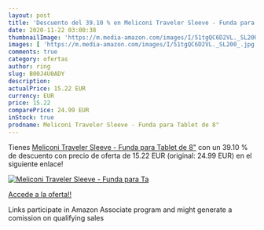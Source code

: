 ```yaml
---
layout: post
title: 'Descuento del 39.10 % en Meliconi Traveler Sleeve - Funda para Ta'
date: 2020-11-22 03:00:38
thumbnailImage: 'https://m.media-amazon.com/images/I/51tgQC6D2VL._SL200_.jpg'
images: [ 'https://m.media-amazon.com/images/I/51tgQC6D2VL._SL200_.jpg' ]
comments: true
category: ofertas
author: ring
slug: B00J4U0ADY
description:
actualPrice: 15.22 EUR
currency: EUR
price: 15.22
comparePrice: 24.99 EUR
inStock: true
prodname: Meliconi Traveler Sleeve - Funda para Tablet de 8"
---
```


Tienes [Meliconi Traveler Sleeve - Funda para Tablet de 8"](https://www.amazon.es/dp/B00J4U0ADY/?tag=tolees-21) con un 39.10 % de descuento con precio de oferta de 15.22 EUR (original: 24.99 EUR) en el siguiente enlace!

[![Meliconi Traveler Sleeve - Funda para Ta](https://m.media-amazon.com/images/I/51tgQC6D2VL._SL200_.jpg)](https://www.amazon.es/dp/B00J4U0ADY/?tag=tolees-21)

[Accede a la oferta!!](https://www.amazon.es/dp/B00J4U0ADY/?tag=tolees-21)

Links participate in Amazon Associate program and might generate a comission on qualifying sales


